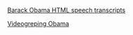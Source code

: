 [Barack Obama HTML speech
transcripts](http://www.americanrhetoric.com/barackobamaspeeches.htm)

[Videogreping
Obama](http://zulko.github.io/blog/2014/06/21/some-more-videogreping-with-python)
